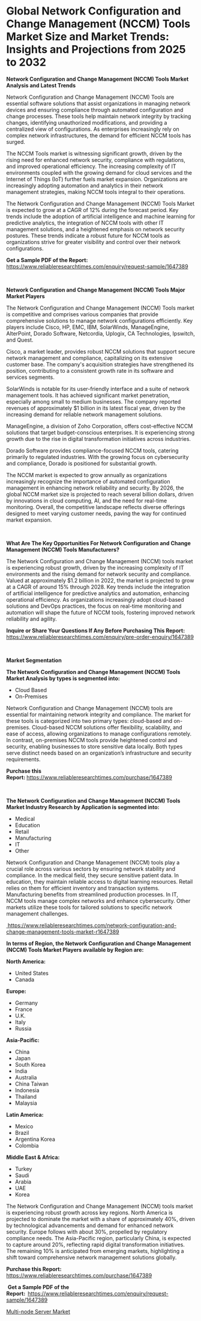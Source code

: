 <p><h1>Global Network Configuration and Change Management (NCCM) Tools Market Size and Market Trends: Insights and Projections from 2025 to 2032</h1></p><p><strong>Network Configuration and Change Management (NCCM) Tools Market Analysis and Latest Trends</strong></p>
<p><p>Network Configuration and Change Management (NCCM) Tools are essential software solutions that assist organizations in managing network devices and ensuring compliance through automated configuration and change processes. These tools help maintain network integrity by tracking changes, identifying unauthorized modifications, and providing a centralized view of configurations. As enterprises increasingly rely on complex network infrastructures, the demand for efficient NCCM tools has surged.</p><p>The NCCM Tools market is witnessing significant growth, driven by the rising need for enhanced network security, compliance with regulations, and improved operational efficiency. The increasing complexity of IT environments coupled with the growing demand for cloud services and the Internet of Things (IoT) further fuels market expansion. Organizations are increasingly adopting automation and analytics in their network management strategies, making NCCM tools integral to their operations.</p><p>The Network Configuration and Change Management (NCCM) Tools Market is expected to grow at a CAGR of 12% during the forecast period. Key trends include the adoption of artificial intelligence and machine learning for predictive analytics, the integration of NCCM tools with other IT management solutions, and a heightened emphasis on network security postures. These trends indicate a robust future for NCCM tools as organizations strive for greater visibility and control over their network configurations.</p></p>
<p><strong>Get a Sample PDF of the Report:&nbsp;</strong> <a href="https://www.reliableresearchtimes.com/enquiry/request-sample/1647389?utm_campaign=2669&utm_medium=2&utm_source=Github&utm_content=ia&utm_term=29032025&utm_id=network-configuration-and-change-management-nccm-tools">https://www.reliableresearchtimes.com/enquiry/request-sample/1647389</a></p>
<p>&nbsp;</p>
<p><strong>Network Configuration and Change Management (NCCM) Tools Major Market Players</strong></p>
<p><p>The Network Configuration and Change Management (NCCM) Tools market is competitive and comprises various companies that provide comprehensive solutions to manage network configurations efficiently. Key players include Cisco, HP, EMC, IBM, SolarWinds, ManageEngine, AlterPoint, Dorado Software, Netcordia, Uplogix, CA Technologies, Ipswitch, and Quest.</p><p>Cisco, a market leader, provides robust NCCM solutions that support secure network management and compliance, capitalizing on its extensive customer base. The company's acquisition strategies have strengthened its position, contributing to a consistent growth rate in its software and services segments.</p><p>SolarWinds is notable for its user-friendly interface and a suite of network management tools. It has achieved significant market penetration, especially among small to medium businesses. The company reported revenues of approximately $1 billion in its latest fiscal year, driven by the increasing demand for reliable network management solutions.</p><p>ManageEngine, a division of Zoho Corporation, offers cost-effective NCCM solutions that target budget-conscious enterprises. It is experiencing strong growth due to the rise in digital transformation initiatives across industries.</p><p>Dorado Software provides compliance-focused NCCM tools, catering primarily to regulated industries. With the growing focus on cybersecurity and compliance, Dorado is positioned for substantial growth.</p><p>The NCCM market is expected to grow annually as organizations increasingly recognize the importance of automated configuration management in enhancing network reliability and security. By 2026, the global NCCM market size is projected to reach several billion dollars, driven by innovations in cloud computing, AI, and the need for real-time monitoring. Overall, the competitive landscape reflects diverse offerings designed to meet varying customer needs, paving the way for continued market expansion.</p></p>
<p>&nbsp;</p>
<p><strong>What Are The Key Opportunities For Network Configuration and Change Management (NCCM) Tools Manufacturers?</strong></p>
<p><p>The Network Configuration and Change Management (NCCM) tools market is experiencing robust growth, driven by the increasing complexity of IT environments and the rising demand for network security and compliance. Valued at approximately $1.2 billion in 2022, the market is projected to grow at a CAGR of around 15% through 2028. Key trends include the integration of artificial intelligence for predictive analytics and automation, enhancing operational efficiency. As organizations increasingly adopt cloud-based solutions and DevOps practices, the focus on real-time monitoring and automation will shape the future of NCCM tools, fostering improved network reliability and agility.</p></p>
<p><strong>Inquire or Share Your Questions If Any Before Purchasing This Report:</strong> <a href="https://www.reliableresearchtimes.com/enquiry/pre-order-enquiry/1647389?utm_campaign=2669&utm_medium=2&utm_source=Github&utm_content=ia&utm_term=29032025&utm_id=network-configuration-and-change-management-nccm-tools">https://www.reliableresearchtimes.com/enquiry/pre-order-enquiry/1647389</a></p>
<p>&nbsp;</p>
<p><strong>Market Segmentation</strong></p>
<p><strong>The Network Configuration and Change Management (NCCM) Tools Market Analysis by types is segmented into:</strong></p>
<p><ul><li>Cloud Based</li><li>On-Premises</li></ul></p>
<p><p>Network Configuration and Change Management (NCCM) tools are essential for maintaining network integrity and compliance. The market for these tools is categorized into two primary types: cloud-based and on-premises. Cloud-based NCCM solutions offer flexibility, scalability, and ease of access, allowing organizations to manage configurations remotely. In contrast, on-premises NCCM tools provide heightened control and security, enabling businesses to store sensitive data locally. Both types serve distinct needs based on an organization’s infrastructure and security requirements.</p></p>
<p><strong>Purchase this Report:&nbsp;</strong><a href="https://www.reliableresearchtimes.com/purchase/1647389?utm_campaign=2669&utm_medium=2&utm_source=Github&utm_content=ia&utm_term=29032025&utm_id=network-configuration-and-change-management-nccm-tools">https://www.reliableresearchtimes.com/purchase/1647389</a></p>
<p>&nbsp;</p>
<p><strong>The Network Configuration and Change Management (NCCM) Tools Market Industry Research by Application is segmented into:</strong></p>
<p><ul><li>Medical</li><li>Education</li><li>Retail</li><li>Manufacturing</li><li>IT</li><li>Other</li></ul></p>
<p><p>Network Configuration and Change Management (NCCM) tools play a crucial role across various sectors by ensuring network stability and compliance. In the medical field, they secure sensitive patient data. In education, they maintain reliable access to digital learning resources. Retail relies on them for efficient inventory and transaction systems. Manufacturing benefits from streamlined production processes. In IT, NCCM tools manage complex networks and enhance cybersecurity. Other markets utilize these tools for tailored solutions to specific network management challenges.</p></p>
<p><a href="https://www.reliableresearchtimes.com/network-configuration-and-change-management-tools-market-r1647389?utm_campaign=2669&utm_medium=2&utm_source=Github&utm_content=ia&utm_term=29032025&utm_id=network-configuration-and-change-management-nccm-tools">&nbsp;https://www.reliableresearchtimes.com/network-configuration-and-change-management-tools-market-r1647389</a></p>
<p><strong>In terms of Region, the Network Configuration and Change Management (NCCM) Tools Market Players available by Region are:</strong></p>
<p>
    <p> <strong> North America: </strong>
        <ul>
            <li>United States</li>
            <li>Canada</li>
        </ul>
        </p> 
    <p> <strong> Europe: </strong>
        <ul>
            <li>Germany</li>
            <li>France</li>
            <li>U.K.</li>
            <li>Italy</li>
            <li>Russia</li>
        </ul>
        </p> 
    <p> <strong> Asia-Pacific: </strong>
        <ul>
            <li>China</li>
            <li>Japan</li>
            <li>South Korea</li>
            <li>India</li>
            <li>Australia</li>
            <li>China Taiwan</li>
            <li>Indonesia</li>
            <li>Thailand</li>
            <li>Malaysia</li>
        </ul>
        </p> 
    <p> <strong> Latin America: </strong>
        <ul>
            <li>Mexico</li>
            <li>Brazil</li>
            <li>Argentina Korea</li>
            <li>Colombia</li>
        </ul>
        </p> 
    <p> <strong> Middle East & Africa: </strong>
        <ul>
            <li>Turkey</li>
            <li>Saudi</li>
            <li>Arabia</li>
            <li>UAE</li>
            <li>Korea</li>
        </ul>
    </p>
    </p>
<p><p>The Network Configuration and Change Management (NCCM) tools market is experiencing robust growth across key regions. North America is projected to dominate the market with a share of approximately 40%, driven by technological advancements and demand for enhanced network security. Europe follows with about 30%, propelled by regulatory compliance needs. The Asia-Pacific region, particularly China, is expected to capture around 20%, reflecting rapid digital transformation initiatives. The remaining 10% is anticipated from emerging markets, highlighting a shift toward comprehensive network management solutions globally.</p></p>
<p><strong>Purchase this Report: </strong><a href="https://www.reliableresearchtimes.com/purchase/1647389?utm_campaign=2669&utm_medium=2&utm_source=Github&utm_content=ia&utm_term=29032025&utm_id=network-configuration-and-change-management-nccm-tools">https://www.reliableresearchtimes.com/purchase/1647389</a></p>
<p>&nbsp;<strong>Get a Sample PDF of the Report:&nbsp;&nbsp;</strong><a href="https://www.reliableresearchtimes.com/enquiry/request-sample/1647389?utm_campaign=2669&utm_medium=2&utm_source=Github&utm_content=ia&utm_term=29032025&utm_id=network-configuration-and-change-management-nccm-tools">https://www.reliableresearchtimes.com/enquiry/request-sample/1647389</a></p>
<p><strong></strong></p>
<p><p><a href="https://github.com/curinbucan9/Market-Research-Report-List-1/blob/main/multi-node-server-market.md?utm_campaign=2669&utm_medium=2&utm_source=Github&utm_content=ia&utm_term=29032025&utm_id=network-configuration-and-change-management-nccm-tools">Multi-node Server Market</a></p></p>